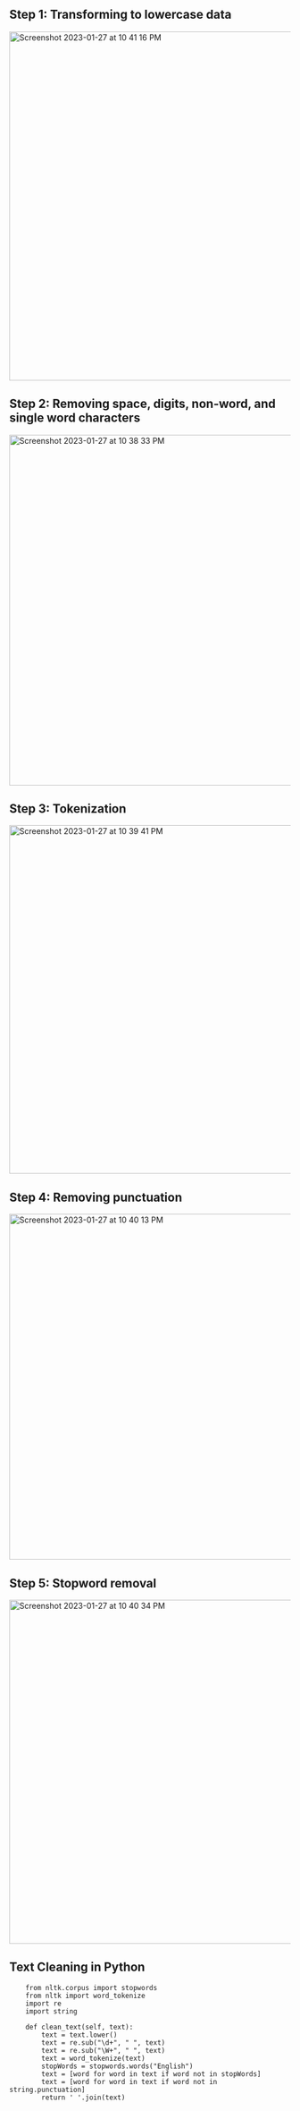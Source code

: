 

## Step 1: Transforming to lowercase data
<img width="624" alt="Screenshot 2023-01-27 at 10 41 16 PM" src="https://user-images.githubusercontent.com/76843403/215251147-3bb8a91e-df7c-4637-86ad-dd2605833934.png">

## Step 2:  Removing space, digits, non-word, and single word characters
<img width="627" alt="Screenshot 2023-01-27 at 10 38 33 PM" src="https://user-images.githubusercontent.com/76843403/215250996-70342c90-6e6f-4a43-944b-09b941e2f2b0.png">

## Step 3: Tokenization
<img width="623" alt="Screenshot 2023-01-27 at 10 39 41 PM" src="https://user-images.githubusercontent.com/76843403/215251047-f17ddc2e-c327-4483-906c-ace96915d6a4.png">

## Step 4: Removing punctuation 
<img width="618" alt="Screenshot 2023-01-27 at 10 40 13 PM" src="https://user-images.githubusercontent.com/76843403/215251076-1c7958d1-9e65-4017-8364-21c79382ff02.png">


## Step 5: Stopword removal
<img width="615" alt="Screenshot 2023-01-27 at 10 40 34 PM" src="https://user-images.githubusercontent.com/76843403/215251090-b9829745-a0b7-4350-b1c5-835cc5472c15.png">






## Text Cleaning in Python
        from nltk.corpus import stopwords
        from nltk import word_tokenize
        import re
        import string
        
        def clean_text(self, text):
            text = text.lower()
            text = re.sub("\d+", " ", text)
            text = re.sub("\W+", " ", text)
            text = word_tokenize(text)
            stopWords = stopwords.words("English")
            text = [word for word in text if word not in stopWords]
            text = [word for word in text if word not in string.punctuation]
            return ' '.join(text)
            
